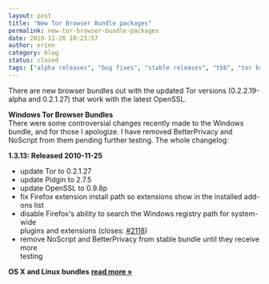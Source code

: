 ```yaml
---
layout: post
title: "New Tor Browser Bundle packages"
permalink: new-tor-browser-bundle-packages
date: 2010-11-26 10:23:57
author: erinn
category: blog
status: closed
tags: ["alpha releases", "bug fixes", "stable releases", "tbb", "tor browser bundle"]
---
```


There are new browser bundles out with the updated Tor versions (0.2.2.19-alpha and 0.2.1.27) that work with the latest OpenSSL.

**Windows Tor Browser Bundles**  
 There were some controversial changes recently made to the Windows bundle, and for those I apologize. I have removed BetterPrivacy and NoScript from them pending further testing. The whole changelog:

**1.3.13: Released 2010-11-25**

-   update Tor to 0.2.1.27
-   update Pidgin to 2.7.5
-   update OpenSSL to 0.9.8p
-   fix Firefox extension install path so extensions show in the installed add-ons list
-   disable Firefox's ability to search the Windows registry path for system-wide  
     plugins and extensions (closes: [\#2118](https://trac.torproject.org/projects/tor/ticket/2118))
-   remove NoScript and BetterPrivacy from stable bundle until they receive more  
     testing

**OS X and Linux bundles** [**read more »**](https://blog.torproject.org/blog/new-tor-browser-bundle-packages)

